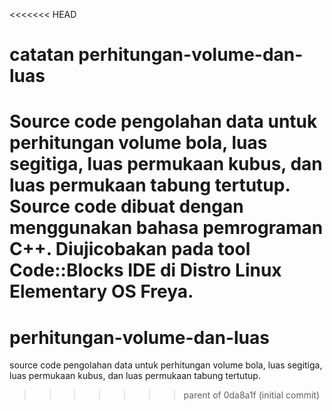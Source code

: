<<<<<<< HEAD
# catatan perhitungan-volume-dan-luas
Source code pengolahan data untuk perhitungan volume bola, luas segitiga, luas permukaan kubus, dan luas permukaan tabung tertutup.
Source code dibuat dengan menggunakan bahasa pemrograman C++. Diujicobakan pada tool Code::Blocks IDE di Distro Linux Elementary OS Freya.
=======
# perhitungan-volume-dan-luas
source code pengolahan data untuk perhitungan volume bola, luas segitiga, luas permukaan kubus, dan luas permukaan tabung tertutup.
>>>>>>> parent of 0da8a1f (initial commit)
